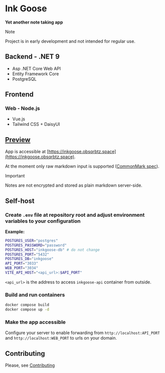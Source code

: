 # Ink Goose

**Yet another note taking app**

> [!NOTE]  
> Project is in early development and not intended for regular use.

## Backend - .NET 9

- Asp .NET Core Web API
- Entity Framework Core
- PostgreSQL

## Frontend

### Web - Node.js

- Vue.js
- Tailwind CSS + DaisyUI

## [Preview](https://inkgoose.obsqrbtz.space)

App is accessible at [https://inkgoose.obsqrbtz.space](https://inkgoose.obsqrbtz.space). 

At the moment only raw markdown input is supported ([CommonMark spec](https://spec.commonmark.org)).

> [!IMPORTANT]  
> Notes are not encrypted and stored as plain markdown server-side.

## Self-host

### Create `.env` file at repository root and adjust environment variables to your configuration

**Example:**

```bash
POSTGRES_USER="postgres"
POSTGRES_PASSWORD="password"
POSTGRES_HOST="inkgoose-db" # do not change
POSTGRES_PORT="5432"
POSTGRES_DB="inkgoose"
API_PORT="3033"
WEB_PORT="3034"
VITE_API_HOST="<api_url>:$API_PORT"
```

`<api_url>` is the address to access `inkgoose-api` container from outside.

### Build and run containers

```bash
docker compose build
docker compose up -d
```

### Make the app accessible

Configure your server to enable forwarding from `http://localhost:API_PORT` and `http://localhost:WEB_PORT` to urls on your domain.

## Contributing

Please, see [Contributing](https://github.com/obsqrbtz/InkGoose/blob/master/CONTRIBUTING.md)
